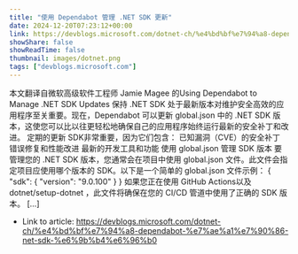```yaml
---
title: "使用 Dependabot 管理 .NET SDK 更新"
date: 2024-12-20T07:23:12+00:00
link: https://devblogs.microsoft.com/dotnet-ch/%e4%bd%bf%e7%94%a8-dependabot-%e7%ae%a1%e7%90%86-net-sdk-%e6%9b%b4%e6%96%b0
showShare: false
showReadTime: false
thumbnail: images/dotnet.png
tags: ["devblogs.microsoft.com"]
---
```

本文翻译自微软高级软件工程师 Jamie Magee 的Using Dependabot to Manage .NET SDK Updates 保持 .NET SDK 处于最新版本对维护安全高效的应用程序至关重要。现在，Dependabot 可以更新 global.json 中的 .NET SDK 版本，这使您可以比以往更轻松地确保自己的应用程序始终运行最新的安全补丁和改进。 定期的更新 SDK非常重要，因为它们包含： 已知漏洞（CVE）的安全补丁 错误修复和性能改进 最新的开发工具和功能 使用 global.json 管理 SDK 版本 要管理您的 .NET SDK 版本，您通常会在项目中使用 global.json 文件。此文件会指定项目应使用哪个版本的 SDK。以下是一个简单的 global.json 文件示例： { "sdk": { "version": "9.0.100" } } 如果您正在使用 GitHub Actions以及 dotnet/setup-dotnet ，此文件将确保在您的 CI/CD 管道中使用了正确的 SDK 版本。 […]

- Link to article: https://devblogs.microsoft.com/dotnet-ch/%e4%bd%bf%e7%94%a8-dependabot-%e7%ae%a1%e7%90%86-net-sdk-%e6%9b%b4%e6%96%b0